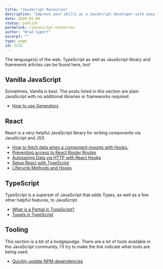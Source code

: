 ```yaml
---
title: "JavaScript Resources"
description: "Improve your skills as a JavaScript developer with easy to follow tutorials!"
date: 2020-01-09
status: publish
permalink: /javascript-resources
author: "Brad Cypert"
excerpt: ""
type: page
id: 2232
---
```


The language(s) of the web. TypeScript as well as JavaScript library and framework articles can be found here, too!

## Vanilla JavaScript

Sometimes, Vanilla is best. The posts listed in this section are plain JavaScript with no additional libraries or frameworks required.

- [How to use Generators](/javascript-generators/)

## React

React is a very helpful JavaScript library for writing components via JavaScript and JSX.

- [How to fetch data when a component mounts with Hooks.](/fetching-data-with-react-hooks/)
- [Preventing access to React Router Routes](/auth-guarding-react-router-routes/)
- [Autosaving Data via HTTP with React Hooks](/autosaving-with-react-hooks/)
- [Setup React with TypeScript](/how-do-i-use-typescript-with-react/)
- [Lifecycle Methods and Hooks](/understanding-react-lifecycle-methods/)

## TypeScript

TypeScript is a superset of JavaScript that adds Types, as well as a few other helpful features, to JavaScript.

- [What is a Partial in TypeScript?](/typescript-what-is-a-partial/)
- [Tupels in TypeScript](/typescript-tuples/)

## Tooling

This section is a bit of a hodgepodge. There are a lot of tools available in the JavaScript community. I’ll try to make the link indicate what tools are being used.

- [Quickly update NPM dependencies](/a-quick-script-to-update-all-of-your-npm-dependencies/)
